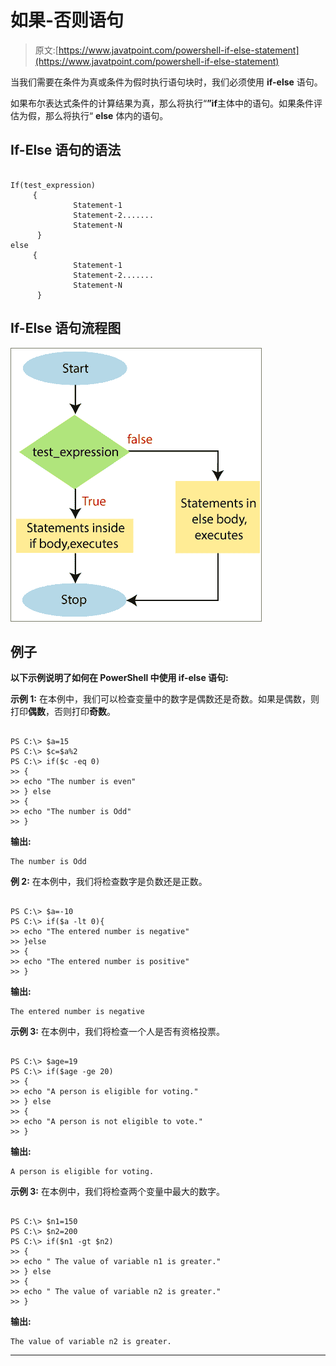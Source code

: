 # 如果-否则语句

> 原文:[https://www.javatpoint.com/powershell-if-else-statement](https://www.javatpoint.com/powershell-if-else-statement)

当我们需要在条件为真或条件为假时执行语句块时，我们必须使用 **if-else** 语句。

如果布尔表达式条件的计算结果为真，那么将执行“**”if**主体中的语句。如果条件评估为假，那么将执行“ **else** 体内的语句。

## If-Else 语句的语法

```

If(test_expression)
     {
              Statement-1
              Statement-2.......
              Statement-N
      }
else
     {
              Statement-1
              Statement-2.......
              Statement-N
      }

```

## If-Else 语句流程图

![PowerShell If-Else Statement](img/7917c776d351f59040a079d73e7cd2f3.png)

## 例子

**以下示例说明了如何在 PowerShell 中使用 if-else 语句:**

**示例 1:** 在本例中，我们可以检查变量中的数字是偶数还是奇数。如果是偶数，则打印**偶数**，否则打印**奇数**。

```

PS C:\> $a=15
PS C:\> $c=$a%2
PS C:\> if($c -eq 0)
>> {
>> echo "The number is even"
>> } else
>> {
>> echo "The number is Odd"
>> }

```

**输出:**

```
The number is Odd

```

**例 2:** 在本例中，我们将检查数字是负数还是正数。

```

PS C:\> $a=-10
PS C:\> if($a -lt 0){
>> echo "The entered number is negative"
>> }else
>> {
>> echo "The entered number is positive"
>> }

```

**输出:**

```
The entered number is negative

```

**示例 3:** 在本例中，我们将检查一个人是否有资格投票。

```

PS C:\> $age=19
PS C:\> if($age -ge 20)
>> {
>> echo "A person is eligible for voting."
>> } else
>> {
>> echo "A person is not eligible to vote."
>> }

```

**输出:**

```
A person is eligible for voting. 

```

**示例 3:** 在本例中，我们将检查两个变量中最大的数字。

```

PS C:\> $n1=150
PS C:\> $n2=200
PS C:\> if($n1 -gt $n2)
>> {
>> echo " The value of variable n1 is greater."
>> } else
>> {
>> echo " The value of variable n2 is greater."
>> }

```

**输出:**

```
The value of variable n2 is greater.

```

* * *